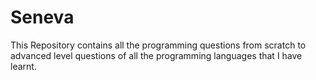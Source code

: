 # Seneva

This Repository contains all the programming questions from scratch to advanced level questions of all the programming languages that I have learnt.
